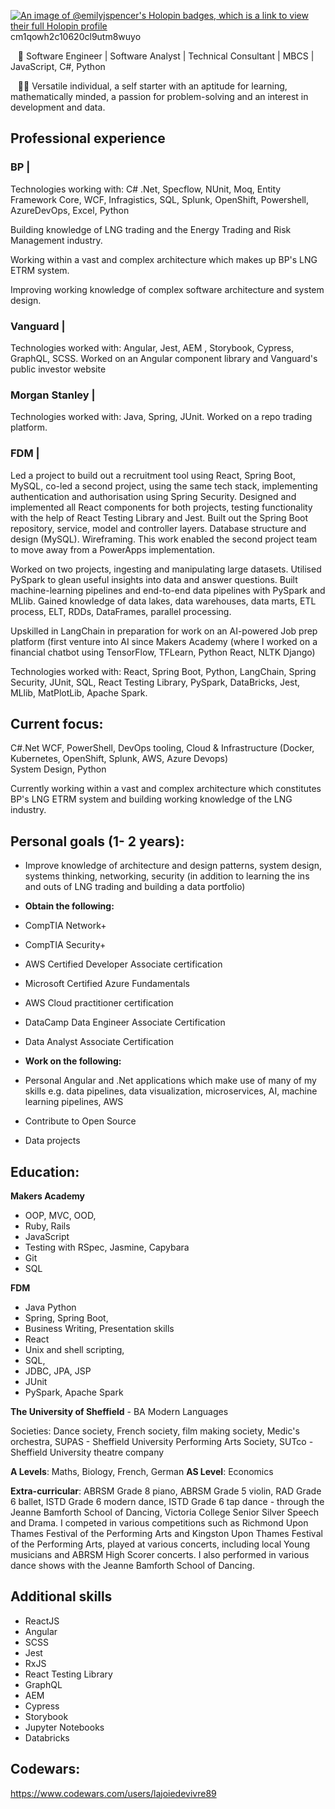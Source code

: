 [![An image of @emilyjspencer's Holopin badges, which is a link to view their full Holopin profile](https://holopin.me/emilyjspencer)](https://holopin.io/@emilyjspencer)
cm1qowh2c10620cl9utm8wuyo

&nbsp;&nbsp;&nbsp;🌟&nbsp;Software Engineer | Software Analyst | Technical Consultant | MBCS | JavaScript, C#, Python

&nbsp;&nbsp;&nbsp;👩‍💻&nbsp;Versatile individual, a self starter with an aptitude for learning, mathematically minded, a passion for problem-solving and an interest in development and data.

## Professional experience

### BP |
Technologies working with: C# .Net, Specflow, NUnit, Moq, Entity Framework Core, WCF, Infragistics, SQL, Splunk, OpenShift, Powershell,  AzureDevOps, Excel, Python 

Building knowledge of LNG trading and the Energy Trading and Risk Management industry. 

Working within a vast and complex architecture which makes up  BP's LNG ETRM system. 

Improving working knowledge of complex software architecture and system design. 

### Vanguard | 
Technologies worked with:  Angular, Jest, AEM , Storybook, Cypress, GraphQL, SCSS. Worked on an Angular component library and Vanguard's public investor website

### Morgan Stanley | 
Technologies worked with:  Java, Spring, JUnit. Worked on a repo trading platform.

### FDM | 
Led a project to build out a recruitment tool using React, Spring Boot, MySQL, co-led a second project, using the same tech stack, implementing authentication and authorisation using Spring Security. Designed and implemented all React components for both projects, testing functionality with the help of React Testing Library and Jest. Built out the Spring Boot repository, service, model and controller layers. Database structure and design (MySQL). Wireframing. This work enabled the second project team to move away from a PowerApps implementation.
  
Worked on two projects, ingesting and manipulating large datasets. 
Utilised PySpark to glean useful insights into data and answer questions. Built machine-learning pipelines and end-to-end data pipelines with PySpark and MLlib. Gained knowledge of data lakes, data warehouses, data marts, ETL process, ELT, RDDs, DataFrames, parallel processing.
 
Upskilled in LangChain in preparation for work on an AI-powered Job prep platform (first venture into AI since Makers Academy (where I worked on a financial chatbot using TensorFlow, TFLearn, Python React, NLTK Django)
  
Technologies worked with: React, Spring Boot, Python, LangChain, Spring Security, JUnit, SQL, React Testing Library, PySpark, DataBricks, Jest, MLlib, MatPlotLib, Apache Spark. 


## Current focus:
C#.Net  WCF, PowerShell, 
DevOps tooling, Cloud & Infrastructure (Docker, Kubernetes, OpenShift, Splunk, AWS, Azure Devops)\
System Design, Python

Currently working within a vast and complex architecture which constitutes BP's LNG ETRM system and building working knowledge of the LNG industry.


## Personal goals (1- 2 years):

* Improve knowledge of architecture and design patterns, system design, systems thinking, networking, security (in addition to learning the ins and outs of LNG trading and building a data portfolio)

  
* **Obtain the following:**
* CompTIA Network+
* CompTIA Security+
* AWS Certified Developer Associate certification
* Microsoft Certified Azure Fundamentals
* AWS Cloud practitioner certification
* DataCamp Data Engineer Associate Certification
* Data Analyst Associate Certification

* **Work on the following:**
* Personal Angular and .Net applications which make use of many of my skills e.g. data pipelines, data visualization, microservices, AI, machine learning pipelines, AWS
* Contribute to Open Source
* Data projects 


## Education:

**Makers Academy**
* OOP, MVC, OOD, 
* Ruby, Rails
* JavaScript
* Testing with RSpec, Jasmine, Capybara
* Git 
* SQL

**FDM**
* Java Python
* Spring, Spring Boot, 
* Business Writing, Presentation skills
* React
* Unix and shell scripting, 
* SQL, 
* JDBC, JPA, JSP
* JUnit
* PySpark, Apache Spark


**The University of Sheffield** - BA Modern Languages

Societies: Dance society, French society, film making society, Medic's orchestra, SUPAS - Sheffield University Performing Arts Society, SUTco - Sheffield University 
theatre company

**A Levels**: Maths, Biology, French, German
**AS Level**: Economics

**Extra-curricular**:
ABRSM Grade 8 piano, ABRSM Grade 5 violin, RAD Grade 6 ballet, ISTD Grade 6 modern dance, ISTD Grade 6 tap dance - through the Jeanne Bamforth School of Dancing, Victoria 
College Senior Silver Speech and Drama. I competed in various competitions such as Richmond Upon Thames Festival of the Performing Arts and Kingston Upon Thames Festival of
the Performing Arts, played at various concerts, including local Young musicians and ABRSM High Scorer concerts. I also performed in various dance shows with the Jeanne Bamforth
School of Dancing.

## Additional skills

* ReactJS
* Angular
* SCSS
* Jest
* RxJS
* React Testing Library
* GraphQL
* AEM
* Cypress
* Storybook
* Jupyter Notebooks
* Databricks
  
## Codewars: 

https://www.codewars.com/users/lajoiedevivre89
